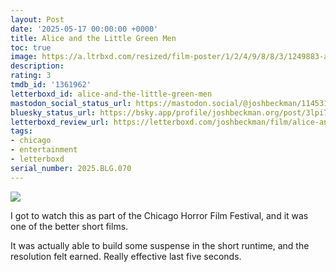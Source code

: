 ```yaml
---
layout: Post
date: '2025-05-17 00:00:00 +0000'
title: Alice and the Little Green Men
toc: true
image: https://a.ltrbxd.com/resized/film-poster/1/2/4/9/8/8/3/1249883-alice-and-the-little-green-men-0-600-0-900-crop.jpg?v=76ba3c55d5
description:
rating: 3
tmdb_id: '1361962'
letterboxd_id: alice-and-the-little-green-men
mastodon_social_status_url: https://mastodon.social/@joshbeckman/114531455127178280
bluesky_status_url: https://bsky.app/profile/joshbeckman.org/post/3lpi7w2qiz72h
letterboxd_review_url: https://letterboxd.com/joshbeckman/film/alice-and-the-little-green-men/
tags:
- chicago
- entertainment
- letterboxd
serial_number: 2025.BLG.070
---
```

 <p><img src="https://a.ltrbxd.com/resized/film-poster/1/2/4/9/8/8/3/1249883-alice-and-the-little-green-men-0-600-0-900-crop.jpg?v=76ba3c55d5"/></p> <p>I got to watch this as part of the Chicago Horror Film Festival, and it was one of the better short films. </p><p>It was actually able to build some suspense in the short runtime, and the resolution felt earned. Really effective last five seconds.</p> 
